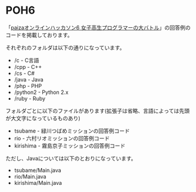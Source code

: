 # POH6
「[paizaオンラインハッカソン6 女子高生プログラマーの大バトル](https://paiza.jp/poh/joshibato)」の回答例のコードを掲載しております。

それぞれのフォルダは以下の通りになっています。

* /c - C言語
* /cpp - C++
* /cs - C#
* /java - Java
* /php - PHP
* /python2 - Python 2.x
* /ruby - Ruby

フォルダごとに以下のファイルがあります(拡張子は省略、言語によっては先頭が大文字になっているものあり)

* tsubame - 緑川つばめミッションの回答例コード
* rio - 六村リオミッションの回答例コード
* kirishima - 霧島京子ミッションの回答例コード

ただし、Javaについては以下のとおりになっています。

* tsubame/Main.java
* rio/Main.java
* kirishima/Main.java
